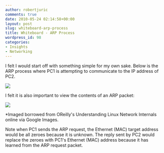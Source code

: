 ```yaml
---
author: robertjuric
comments: true
date: 2010-05-24 02:14:58+00:00
layout: post
slug: whiteboard-arp-process
title: Whiteboard - ARP Process
wordpress_id: 98
categories:
- Insights
- Networking
---
```


I felt I would start off with something simple for my own sake. Below is  the ARP process where PC1 is attempting to communicate to the IP  address of PC2.




![](http://robertj.files.wordpress.com/2010/05/100_06401.jpg?w=1024)


I felt it is also important to view the contents of an ARP packet:

![](http://robertj.files.wordpress.com/2010/05/arp-packet.jpg)

*Imaged borrowed from OReilly's Understanding Linux Network Internals online via Google Images.


Note when PC1 sends the ARP request, the Ethernet (MAC) target address would be all zeroes because it is unknown. The reply sent by PC2 would replace the zeroes with PC1's Ethernet (MAC) address because it has learned from the ARP request packet.
